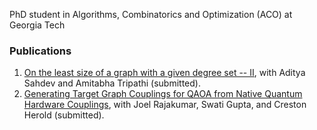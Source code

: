 PhD student in Algorithms, Combinatorics and Optimization (ACO) at Georgia Tech

### Publications

1. [On the least size of a graph with a given degree set -- II](https://arxiv.org/abs/2009.10294), with Aditya Sahdev and Amitabha Tripathi (submitted).
2. [Generating Target Graph Couplings for QAOA from Native Quantum Hardware Couplings](https://arxiv.org/abs/2011.08165), with Joel Rajakumar, Swati Gupta, and Creston Herold (submitted).

